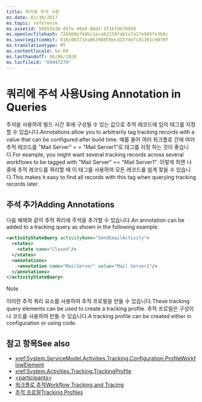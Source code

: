 ```yaml
---
title: 쿼리에 주석 사용
ms.date: 03/30/2017
ms.topic: reference
ms.assetid: 50855b30-d5fe-49a9-89d3-3f1bfd670958
ms.openlocfilehash: 728408e744bc1eca62158fab1a7a17e985fe3b6c
ms.sourcegitcommit: b16c00371ea06398859ecd157defc81301c9070f
ms.translationtype: MT
ms.contentlocale: ko-KR
ms.lasthandoff: 06/06/2020
ms.locfileid: "69947279"
---
```

# <a name="using-annotation-in-queries"></a><span data-ttu-id="d3ac9-102">쿼리에 주석 사용</span><span class="sxs-lookup"><span data-stu-id="d3ac9-102">Using Annotation in Queries</span></span>
<span data-ttu-id="d3ac9-103">주석을 사용하여 빌드 시간 후에 구성될 수 있는 값으로 추적 레코드에 임의 태그를 지정할 수 있습니다.</span><span class="sxs-lookup"><span data-stu-id="d3ac9-103">Annotations allow you to arbitrarily tag tracking records with a value that can be configured after build time.</span></span> <span data-ttu-id="d3ac9-104">예를 들어 여러 워크플로 간에 여러 추적 레코드를 "Mail Server" = = "Mail Server1"로 태그를 지정 하는 것이 좋습니다.</span><span class="sxs-lookup"><span data-stu-id="d3ac9-104">For example, you might want several tracking records across several workflows to be tagged with "Mail Server" == "Mail Server1".</span></span> <span data-ttu-id="d3ac9-105">이렇게 하면 나중에 추적 레코드를 쿼리할 때 이 태그를 사용하여 모든 레코드를 쉽게 찾을 수 있습니다.</span><span class="sxs-lookup"><span data-stu-id="d3ac9-105">This makes it easy to find all records with this tag when querying tracking records later.</span></span>  
  
## <a name="adding-annotations"></a><span data-ttu-id="d3ac9-106">주석 추가</span><span class="sxs-lookup"><span data-stu-id="d3ac9-106">Adding Annotations</span></span>  
 <span data-ttu-id="d3ac9-107">다음 예제와 같이 추적 쿼리에 주석을 추가할 수 있습니다.</span><span class="sxs-lookup"><span data-stu-id="d3ac9-107">An annotation can be added to a tracking query as shown in the following example.</span></span>  
  
```xml  
<activityStateQuery activityName="SendEmailActivity">  
  <states>  
    <state name="Closed"/>  
  </states>  
  <annotations>  
    <annotation name="MailServer" value="Mail Server1"/>  
  </annotations>  
</activityStateQuery>  
```  
  
> [!NOTE]
> <span data-ttu-id="d3ac9-108">이러한 추적 쿼리 요소를 사용하여 추적 프로필을 만들 수 있습니다.</span><span class="sxs-lookup"><span data-stu-id="d3ac9-108">These tracking query elements can be used to create a tracking profile.</span></span> <span data-ttu-id="d3ac9-109">추적 프로필은 구성이나 코드를 사용하여 만들 수 있습니다.</span><span class="sxs-lookup"><span data-stu-id="d3ac9-109">A tracking profile can be created either in configuration or using code.</span></span>  
  
## <a name="see-also"></a><span data-ttu-id="d3ac9-110">참고 항목</span><span class="sxs-lookup"><span data-stu-id="d3ac9-110">See also</span></span>

- <xref:System.ServiceModel.Activities.Tracking.Configuration.ProfileWorkflowElement>
- <xref:System.Activities.Tracking.TrackingProfile>
- [\<participants>](participants.md)
- [<span data-ttu-id="d3ac9-111">워크플로 추적</span><span class="sxs-lookup"><span data-stu-id="d3ac9-111">Workflow Tracking and Tracing</span></span>](../../../windows-workflow-foundation/workflow-tracking-and-tracing.md)
- [<span data-ttu-id="d3ac9-112">추적 프로필</span><span class="sxs-lookup"><span data-stu-id="d3ac9-112">Tracking Profiles</span></span>](../../../windows-workflow-foundation/tracking-profiles.md)
